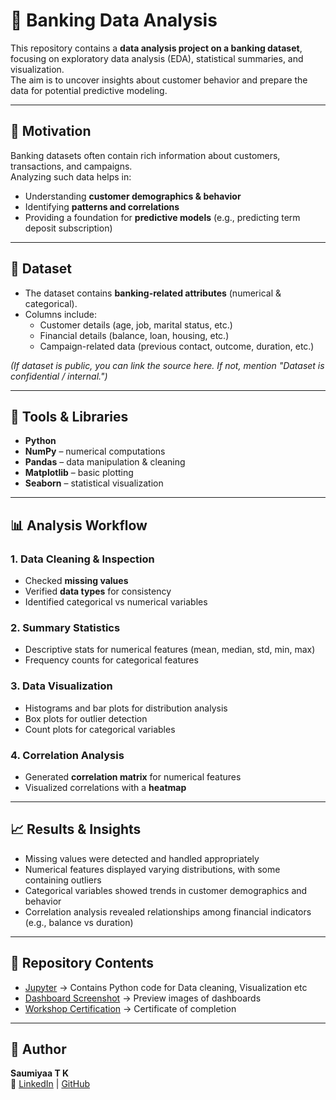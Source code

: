 # 🏦 Banking Data Analysis

This repository contains a **data analysis project on a banking dataset**, focusing on exploratory data analysis (EDA), statistical summaries, and visualization.  
The aim is to uncover insights about customer behavior and prepare the data for potential predictive modeling.

---

## 🚀 Motivation
Banking datasets often contain rich information about customers, transactions, and campaigns.  
Analyzing such data helps in:
- Understanding **customer demographics & behavior**
- Identifying **patterns and correlations**
- Providing a foundation for **predictive models** (e.g., predicting term deposit subscription)

---

## 📂 Dataset
- The dataset contains **banking-related attributes** (numerical & categorical).  
- Columns include:
  - Customer details (age, job, marital status, etc.)
  - Financial details (balance, loan, housing, etc.)
  - Campaign-related data (previous contact, outcome, duration, etc.)  

*(If dataset is public, you can link the source here. If not, mention "Dataset is confidential / internal.")*

---

## 🔧 Tools & Libraries
- **Python**  
- **NumPy** – numerical computations  
- **Pandas** – data manipulation & cleaning  
- **Matplotlib** – basic plotting  
- **Seaborn** – statistical visualization  

---

## 📊 Analysis Workflow
### 1. Data Cleaning & Inspection
- Checked **missing values**  
- Verified **data types** for consistency  
- Identified categorical vs numerical variables  

### 2. Summary Statistics
- Descriptive stats for numerical features (mean, median, std, min, max)  
- Frequency counts for categorical features  

### 3. Data Visualization
- Histograms and bar plots for distribution analysis  
- Box plots for outlier detection  
- Count plots for categorical variables  

### 4. Correlation Analysis
- Generated **correlation matrix** for numerical features  
- Visualized correlations with a **heatmap**  

---

## 📈 Results & Insights
- Missing values were detected and handled appropriately  
- Numerical features displayed varying distributions, with some containing outliers  
- Categorical variables showed trends in customer demographics and behavior  
- Correlation analysis revealed relationships among financial indicators (e.g., balance vs duration)  

---

## 📂 Repository Contents

- [Jupyter](Jupyter/) → Contains Python code for Data cleaning, Visualization etc
- [Dashboard Screenshot](Screenshots/) → Preview images of dashboards
- [Workshop Certification](Certifications/) → Certificate of completion


---

## 👤 Author
**Saumiyaa T K**  
🔗 [LinkedIn](https://www.linkedin.com/in/saumiyaa-t-k) | [GitHub](https://github.com/SaumiyaaTK)
